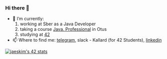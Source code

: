 ### Hi there 👋

- 🔭 I’m currently:
  1. working at Sber as a Java Developer
  2. taking a course [Java. Professional](https://otus.ru/lessons/java-professional/) in Otus
  3. studying at [42](https://42.fr/en/homepage/)
- 📫 Where to find me: [telegram](https://t.me/oykelrae), slack - Kallard (for 42 Students), [linkedin](https://www.linkedin.com/in/aa-smirnova)

[![jaeskim's 42 stats](https://badge42.herokuapp.com/api/stats/kallard)](https://github.com/JaeSeoKim/badge42)
